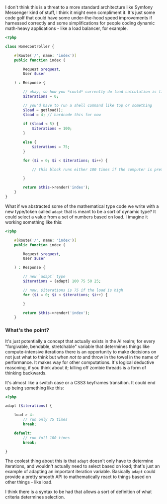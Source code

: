 I don't think this is a threat to a more standard architecture like Symfony Messenger kind of stuff, I think it might even compliment it. It's just some code golf that could have some under-the-hood speed improvements if harnessed correctly and some simplifications for people coding dynamic math-heavy applications - like a load balancer, for example.

```php
<?php

class HomeController {

    #[Route('/', name: 'index')]
    public function index (

        Request $request,
        User $user

    ) : Response {

        // okay, so how you *could* currently do load calculation is like this:
        $iterations = 0;

        // you'd have to run a shell command like top or something
        $load = getload();
        $load = 4; // hardcode this for now
        
        if ($load < 5) {
            $iterations = 100;
        }

        else {
            $iterations = 75;
        }

        for ($i = 0; $i < $iterations; $i++) {

            // this block runs either 100 times if the computer is pretty freed up or else 75 times if it's not

        }

        return $this->render('index');
    }
}

```
What if we abstracted some of the mathematical type code we write with a new type/token called `adapt` that is meant to be a sort of dynamic type? It could select a value from a set of numbers based on load. I imagine it working something like this:
```php
<?php

    #[Route('/', name: 'index')]
    public function index (

        Request $request,
        User $user

    ) : Response {

        // new `adapt` type
        $iterations = (adapt) 100 75 50 25;

        // now, $iterations is 75 if the load is high
        for ($i = 0; $i < $iterations; $i++) {

        }

        return $this->render('index');
    }
```
### What's the point?
It's just potentially a concept that actually exists in the AI realm; for every "forgivable, bendable, stretchable" variable that determines things like compute-intensive iterations there is an opportunity to make decisions on not just what to think but when *not to* and throw in the towel in the name of performance. It makes way for other computations. It's logical deductive reasoning, if you think about it; killing off zombie threads is a form of thinking backwards.

It's almost like a switch case or a CSS3 keyframes transition. It could end up being something like this:
```php
<?php

adapt ($iterations) {

    load > 4:
        // run only 75 times
        break;

    default:
        // run full 100 times
        break;

}
```
The coolest thing about this is that `adapt` doesn't only have to determine iterations, and wouldn't actually need to select based on load; that's just an example of adapting an important iteration variable. Basically `adapt` could provide a pretty smooth API to mathematically react to things based on other things - like load.

I think there is a syntax to be had that allows a sort of definition of what criteria determines selection.